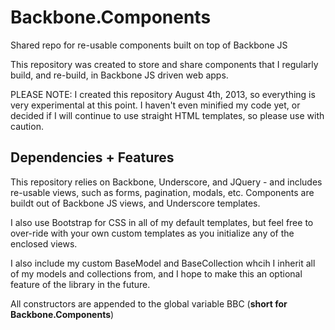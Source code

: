 
# Backbone.Components

Shared repo for re-usable components built on top of Backbone JS

This repository was created to store and share components that I regularly build, and re-build, in Backbone JS driven web apps. 

PLEASE NOTE: I created this repository August 4th, 2013, so everything is very experimental at this point. I haven't even minified my code yet, or decided if I will continue to use straight HTML templates, so please use with caution. 

## Dependencies + Features

This repository relies on Backbone, Underscore, and JQuery - and includes re-usable views, such as forms, pagination, modals, etc. Components are buildt out of Backbone JS views, and Underscore templates. 

I also use Bootstrap for CSS in all of my default templates, but feel free to over-ride with your own custom templates as you initialize any of the enclosed views. 

I also include my custom BaseModel and BaseCollection whcih I inherit all of my models and collections from, and I hope to make this an optional feature of the library in the future. 

All constructors are appended to the global variable BBC (__short for Backbone.Components__)

